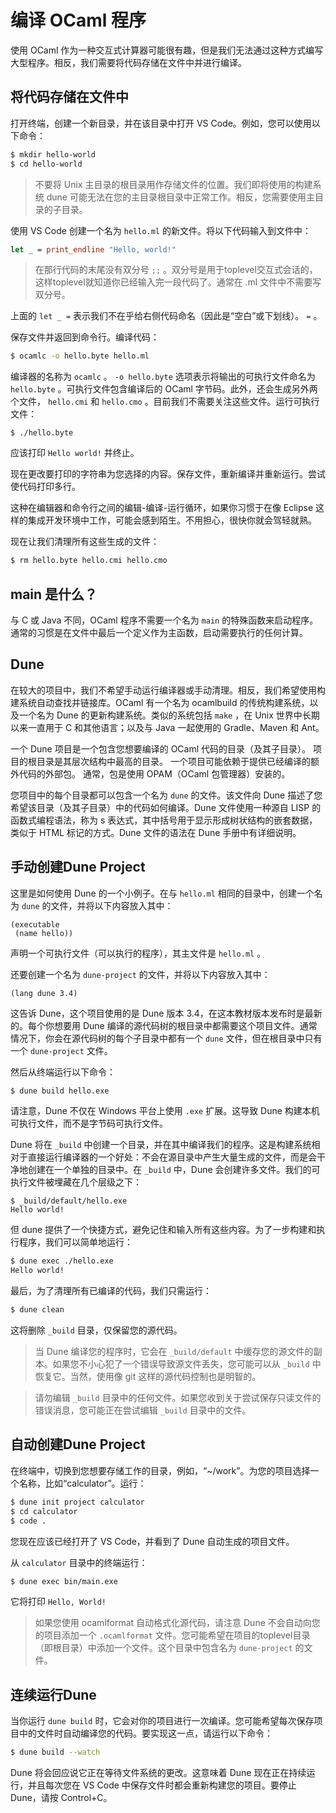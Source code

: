 # 编译 OCaml 程序

使用 OCaml 作为一种交互式计算器可能很有趣，但是我们无法通过这种方式编写大型程序。相反，我们需要将代码存储在文件中并进行编译。

## 将代码存储在文件中


打开终端，创建一个新目录，并在该目录中打开 VS Code。例如，您可以使用以下命令：

```bash
$ mkdir hello-world
$ cd hello-world
```

> 不要将 Unix 主目录的根目录用作存储文件的位置。我们即将使用的构建系统 dune 可能无法在您的主目录根目录中正常工作。相反，您需要使用主目录的子目录。

使用 VS Code 创建一个名为 `hello.ml` 的新文件。将以下代码输入到文件中：

```ocaml
let _ = print_endline "Hello, world!"
```

> 在那行代码的末尾没有双分号 `;;` 。双分号是用于toplevel交互式会话的，这样toplevel就知道你已经输入完一段代码了。通常在 .ml 文件中不需要写双分号。

上面的 `let _ =` 表示我们不在乎给右侧代码命名（因此是“空白”或下划线）。 `=` 。

保存文件并返回到命令行。编译代码：

```bash
$ ocamlc -o hello.byte hello.ml
```

编译器的名称为 `ocamlc` 。 `-o hello.byte` 选项表示将输出的可执行文件命名为 `hello.byte` 。可执行文件包含编译后的 OCaml 字节码。此外，还会生成另外两个文件， `hello.cmi` 和 `hello.cmo` 。目前我们不需要关注这些文件。运行可执行文件：

```
$ ./hello.byte
```

应该打印 `Hello world!` 并终止。

现在更改要打印的字符串为您选择的内容。保存文件，重新编译并重新运行。尝试使代码打印多行。

这种在编辑器和命令行之间的编辑-编译-运行循环，如果你习惯于在像 Eclipse 这样的集成开发环境中工作，可能会感到陌生。不用担心，很快你就会驾轻就熟。

现在让我们清理所有这些生成的文件：

```bash
$ rm hello.byte hello.cmi hello.cmo
```

## main 是什么？

与 C 或 Java 不同，OCaml 程序不需要一个名为 `main` 的特殊函数来启动程序。通常的习惯是在文件中最后一个定义作为主函数，启动需要执行的任何计算。

## Dune

在较大的项目中，我们不希望手动运行编译器或手动清理。相反，我们希望使用构建系统自动查找并链接库。OCaml 有一个名为 ocamlbuild 的传统构建系统，以及一个名为 Dune 的更新构建系统。类似的系统包括 `make` ，在 Unix 世界中长期以来一直用于 C 和其他语言；以及与 Java 一起使用的 Gradle、Maven 和 Ant。

一个 Dune 项目是一个包含您想要编译的 OCaml 代码的目录（及其子目录）。 项目的根目录是其层次结构中最高的目录。 一个项目可能依赖于提供已经编译的额外代码的外部包。 通常，包是使用 OPAM（OCaml 包管理器）安装的。

您项目中的每个目录都可以包含一个名为 `dune` 的文件。该文件向 Dune 描述了您希望该目录（及其子目录）中的代码如何编译。Dune 文件使用一种源自 LISP 的函数式编程语法，称为 s 表达式，其中括号用于显示形成树状结构的嵌套数据，类似于 HTML 标记的方式。Dune 文件的语法在 Dune 手册中有详细说明。


## 手动创建Dune Project

这里是如何使用 Dune 的一个小例子。在与 `hello.ml` 相同的目录中，创建一个名为 `dune` 的文件，并将以下内容放入其中：

```
(executable
 (name hello))
```

声明一个可执行文件（可以执行的程序），其主文件是 `hello.ml` 。

还要创建一个名为 `dune-project` 的文件，并将以下内容放入其中：

```
(lang dune 3.4)
```

这告诉 Dune，这个项目使用的是 Dune 版本 3.4，在这本教材版本发布时是最新的。每个你想要用 Dune 编译的源代码树的根目录中都需要这个项目文件。通常情况下，你会在源代码树的每个子目录中都有一个 `dune` 文件，但在根目录中只有一个 `dune-project` 文件。

然后从终端运行以下命令：

```bash
$ dune build hello.exe
```

请注意，Dune 不仅在 Windows 平台上使用 `.exe` 扩展。这导致 Dune 构建本机可执行文件，而不是字节码可执行文件。

Dune 将在 `_build` 中创建一个目录，并在其中编译我们的程序。这是构建系统相对于直接运行编译器的一个好处：不会在源目录中产生大量生成的文件，而是会干净地创建在一个单独的目录中。在 `_build` 中，Dune 会创建许多文件。我们的可执行文件被埋藏在几个层级之下：

```
$ _build/default/hello.exe
Hello world!
```

但 dune 提供了一个快捷方式，避免记住和输入所有这些内容。为了一步构建和执行程序，我们可以简单地运行：

```bash
$ dune exec ./hello.exe
Hello world!
```

最后，为了清理所有已编译的代码，我们只需运行：

```bash
$ dune clean
```

这将删除 `_build` 目录，仅保留您的源代码。

> 当 Dune 编译您的程序时，它会在 `_build/default` 中缓存您的源文件的副本。如果您不小心犯了一个错误导致源文件丢失，您可能可以从 `_build` 中恢复它。当然，使用像 git 这样的源代码控制也是明智的。


> 请勿编辑 `_build` 目录中的任何文件。如果您收到关于尝试保存只读文件的错误消息，您可能正在尝试编辑 `_build` 目录中的文件。

## 自动创建Dune Project

在终端中，切换到您想要存储工作的目录，例如，“~/work”。为您的项目选择一个名称，比如“calculator”。运行：

```bash
$ dune init project calculator
$ cd calculator
$ code .
```

您现在应该已经打开了 VS Code，并看到了 Dune 自动生成的项目文件。

从 `calculator` 目录中的终端运行：

```bash
$ dune exec bin/main.exe
```

它将打印 `Hello, World!`

> 如果您使用 ocamlformat 自动格式化源代码，请注意 Dune 不会自动向您的项目添加一个 `.ocamlformat` 文件。您可能希望在项目的toplevel目录（即根目录）中添加一个文件。这个目录中包含名为 `dune-project` 的文件。

## 连续运行Dune

当你运行 `dune build` 时，它会对你的项目进行一次编译。您可能希望每次保存项目中的文件时自动编译您的代码。要实现这一点，请运行以下命令：

```bash
$ dune build --watch
```

Dune 将会回应说它正在等待文件系统的更改。这意味着 Dune 现在正在持续运行，并且每次您在 VS Code 中保存文件时都会重新构建您的项目。要停止 Dune，请按 Control+C。
